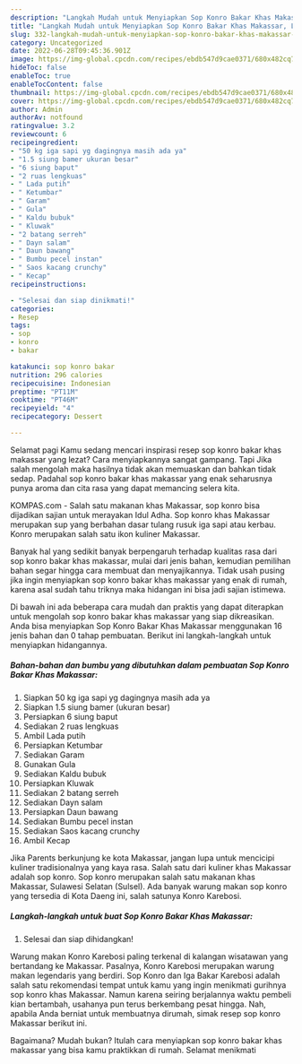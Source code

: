 ```yaml
---
description: "Langkah Mudah untuk Menyiapkan Sop Konro Bakar Khas Makassar, Lezat Sekali"
title: "Langkah Mudah untuk Menyiapkan Sop Konro Bakar Khas Makassar, Lezat Sekali"
slug: 332-langkah-mudah-untuk-menyiapkan-sop-konro-bakar-khas-makassar-lezat-sekali
category: Uncategorized
date: 2022-06-28T09:45:36.901Z
image: https://img-global.cpcdn.com/recipes/ebdb547d9cae0371/680x482cq70/sop-konro-bakar-khas-makassar-foto-resep-utama.jpg
hideToc: false
enableToc: true
enableTocContent: false
thumbnail: https://img-global.cpcdn.com/recipes/ebdb547d9cae0371/680x482cq70/sop-konro-bakar-khas-makassar-foto-resep-utama.jpg
cover: https://img-global.cpcdn.com/recipes/ebdb547d9cae0371/680x482cq70/sop-konro-bakar-khas-makassar-foto-resep-utama.jpg
author: Admin
authorAv: notfound
ratingvalue: 3.2
reviewcount: 6
recipeingredient:
- "50 kg iga sapi yg dagingnya masih ada ya"
- "1.5 siung bamer ukuran besar"
- "6 siung baput"
- "2 ruas lengkuas"
- " Lada putih"
- " Ketumbar"
- " Garam"
- " Gula"
- " Kaldu bubuk"
- " Kluwak"
- "2 batang serreh"
- " Dayn salam"
- " Daun bawang"
- " Bumbu pecel instan"
- " Saos kacang crunchy"
- " Kecap"
recipeinstructions:

- "Selesai dan siap dinikmati!"
categories:
- Resep
tags:
- sop
- konro
- bakar

katakunci: sop konro bakar 
nutrition: 296 calories
recipecuisine: Indonesian
preptime: "PT11M"
cooktime: "PT46M"
recipeyield: "4"
recipecategory: Dessert

---
```



Selamat pagi Kamu sedang mencari inspirasi resep sop konro bakar khas makassar yang lezat? Cara menyiapkannya sangat gampang. Tapi Jika salah mengolah maka hasilnya tidak akan memuaskan dan bahkan tidak sedap. Padahal sop konro bakar khas makassar yang enak seharusnya punya aroma dan cita rasa yang dapat memancing selera kita.


KOMPAS.com - Salah satu makanan khas Makassar, sop konro bisa dijadikan sajian untuk merayakan Idul Adha. Sop konro khas Makassar merupakan sup yang berbahan dasar tulang rusuk iga sapi atau kerbau. Konro merupakan salah satu ikon kuliner Makassar.

Banyak hal yang sedikit banyak berpengaruh terhadap kualitas rasa dari sop konro bakar khas makassar, mulai dari jenis bahan, kemudian pemilihan bahan segar hingga cara membuat dan menyajikannya. Tidak usah pusing jika ingin menyiapkan sop konro bakar khas makassar yang enak di rumah, karena asal sudah tahu triknya maka hidangan ini bisa jadi sajian istimewa.


Di bawah ini ada beberapa cara mudah dan praktis yang dapat diterapkan untuk mengolah sop konro bakar khas makassar yang siap dikreasikan. Anda bisa menyiapkan Sop Konro Bakar Khas Makassar menggunakan 16 jenis bahan dan 0 tahap pembuatan. Berikut ini langkah-langkah untuk menyiapkan hidangannya.

<!--inarticleads1-->

##### Bahan-bahan dan bumbu yang dibutuhkan dalam pembuatan Sop Konro Bakar Khas Makassar:

1. Siapkan 50 kg iga sapi yg dagingnya masih ada ya
1. Siapkan 1.5 siung bamer (ukuran besar)
1. Persiapkan 6 siung baput
1. Sediakan 2 ruas lengkuas
1. Ambil  Lada putih
1. Persiapkan  Ketumbar
1. Sediakan  Garam
1. Gunakan  Gula
1. Sediakan  Kaldu bubuk
1. Persiapkan  Kluwak
1. Sediakan 2 batang serreh
1. Sediakan  Dayn salam
1. Persiapkan  Daun bawang
1. Sediakan  Bumbu pecel instan
1. Sediakan  Saos kacang crunchy
1. Ambil  Kecap


Jika Parents berkunjung ke kota Makassar, jangan lupa untuk mencicipi kuliner tradisionalnya yang kaya rasa. Salah satu dari kuliner khas Makassar adalah sop konro. Sop konro merupakan salah satu makanan khas Makassar, Sulawesi Selatan (Sulsel). Ada banyak warung makan sop konro yang tersedia di Kota Daeng ini, salah satunya Konro Karebosi. 

<!--inarticleads2-->

##### Langkah-langkah untuk buat Sop Konro Bakar Khas Makassar:


1. Selesai dan siap dihidangkan!

Warung makan Konro Karebosi paling terkenal di kalangan wisatawan yang bertandang ke Makassar. Pasalnya, Konro Karebosi merupakan warung makan legendaris yang berdiri. Sop Konro dan Iga Bakar Karebosi adalah salah satu rekomendasi tempat untuk kamu yang ingin menikmati gurihnya sop konro khas Makassar. Namun karena seiring berjalannya waktu pembeli kian bertambah, usahanya pun terus berkembang pesat hingga. Nah, apabila Anda berniat untuk membuatnya dirumah, simak resep sop konro Makassar berikut ini. 

Bagaimana? Mudah bukan? Itulah cara menyiapkan sop konro bakar khas makassar yang bisa kamu praktikkan di rumah. Selamat menikmati
